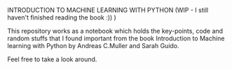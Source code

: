 INTRODUCTION TO MACHINE LEARNING WITH PYTHON (WIP - I still haven't finished reading the book :)) )

This repository works as a notebook which holds the key-points, code and random stuffs that I found important from the book Introduction to Machine learning with Python by Andreas C.Muller and Sarah Guido.

Feel free to take a look around. 
